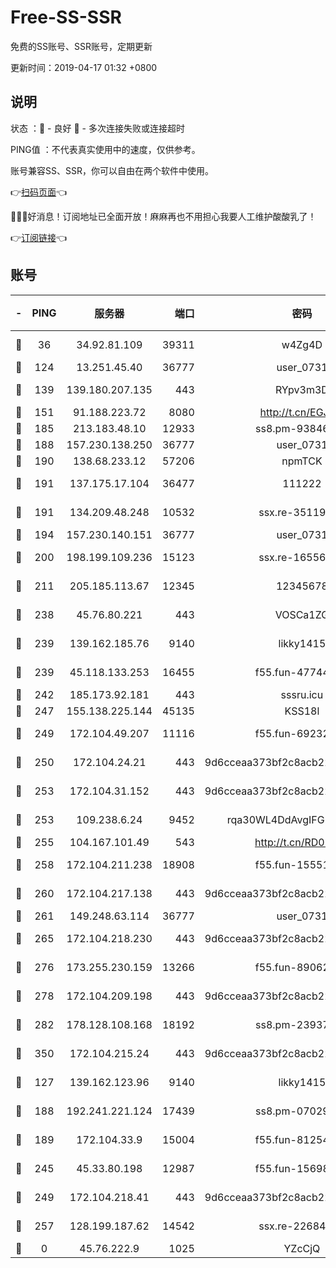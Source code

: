 # Free-SS-SSR

免费的SS账号、SSR账号，定期更新

更新时间：2019-04-17 01:32 +0800

## 说明

状态     ：🙂 - 良好 🙁 - 多次连接失败或连接超时

PING值   ：不代表真实使用中的速度，仅供参考。

账号兼容SS、SSR，你可以自由在两个软件中使用。

👉[扫码页面](https://liesauer.github.io/Free-SS-SSR/)👈

🎉🎉🎉好消息！订阅地址已全面开放！麻麻再也不用担心我要人工维护酸酸乳了！

👉[订阅链接](https://www.liesauer.net/yogurt/subscribe?ACCESS_TOKEN=DAYxR3mMaZAsaqUb)👈

## 账号

|-|PING|服务器|端口|密码|加密方式|区域|
|:----:|:----:|:-----:|-----:|:----:|:----:|:----:|
|🙂|36|34.92.81.109|39311|w4Zg4D|chacha20-ietf|US|
|🙂|124|13.251.45.40|36777|user_0731|chacha20|SG|
|🙂|139|139.180.207.135|443|RYpv3m3D|aes-256-cfb|JP|
|🙂|151|91.188.223.72|8080|http://t.cn/EGJIyrl|rc4-md5|RU|
|🙂|185|213.183.48.10|12933|ss8.pm-93846513|rc4-md5|RU|
|🙂|188|157.230.138.250|36777|user_0731|chacha20|US|
|🙂|190|138.68.233.12|57206|npmTCK|rc4-md5|US|
|🙂|191|137.175.17.104|36477|111222|aes-256-cfb|US|
|🙂|191|134.209.48.248|10532|ssx.re-35119050|aes-256-cfb|US|
|🙂|194|157.230.140.151|36777|user_0731|chacha20|US|
|🙂|200|198.199.109.236|15123|ssx.re-16556245|aes-256-cfb|US|
|🙂|211|205.185.113.67|12345|12345678|aes-256-cfb|US|
|🙂|238|45.76.80.221|443|VOSCa1ZG|aes-256-cfb|DE|
|🙂|239|139.162.185.76|9140|likky1415|aes-256-cfb|DE|
|🙂|239|45.118.133.253|16455|f55.fun-47744783|aes-256-cfb|SG|
|🙂|242|185.173.92.181|443|sssru.icu|rc4-md5|RU|
|🙂|247|155.138.225.144|45135|KSS18l|rc4-md5|US|
|🙂|249|172.104.49.207|11116|f55.fun-69232280|aes-256-cfb|SG|
|🙂|250|172.104.24.21|443|9d6cceaa373bf2c8acb22e60b6a58be6|aes-256-cfb|US|
|🙂|253|172.104.31.152|443|9d6cceaa373bf2c8acb22e60b6a58be6|aes-256-cfb|US|
|🙂|253|109.238.6.24|9452|rqa30WL4DdAvgIFG6Fs3znzTa|aes-256-cfb|FR|
|🙂|255|104.167.101.49|543|http://t.cn/RD0D7sx|rc4-md5|CA|
|🙂|258|172.104.211.238|18908|f55.fun-15551858|aes-256-cfb|US|
|🙂|260|172.104.217.138|443|9d6cceaa373bf2c8acb22e60b6a58be6|aes-256-cfb|US|
|🙂|261|149.248.63.114|36777|user_0731|chacha20|CA|
|🙂|265|172.104.218.230|443|9d6cceaa373bf2c8acb22e60b6a58be6|aes-256-cfb|US|
|🙂|276|173.255.230.159|13266|f55.fun-89062713|aes-256-cfb|US|
|🙂|278|172.104.209.198|443|9d6cceaa373bf2c8acb22e60b6a58be6|aes-256-cfb|US|
|🙂|282|178.128.108.168|18192|ss8.pm-23937641|aes-256-cfb|SG|
|🙂|350|172.104.215.24|443|9d6cceaa373bf2c8acb22e60b6a58be6|aes-256-cfb|US|
|🙂|127|139.162.123.96|9140|likky1415|aes-256-cfb|JP|
|🙂|188|192.241.221.124|17439|ss8.pm-07029928|aes-256-cfb|US|
|🙂|189|172.104.33.9|15004|f55.fun-81254583|aes-256-cfb|SG|
|🙂|245|45.33.80.198|12987|f55.fun-15698045|aes-256-cfb|US|
|🙂|249|172.104.218.41|443|9d6cceaa373bf2c8acb22e60b6a58be6|aes-256-cfb|US|
|🙂|257|128.199.187.62|14542|ssx.re-22684081|aes-256-cfb|SG|
|🙁|0|45.76.222.9|1025|YZcCjQ|rc4-md5|JP|
